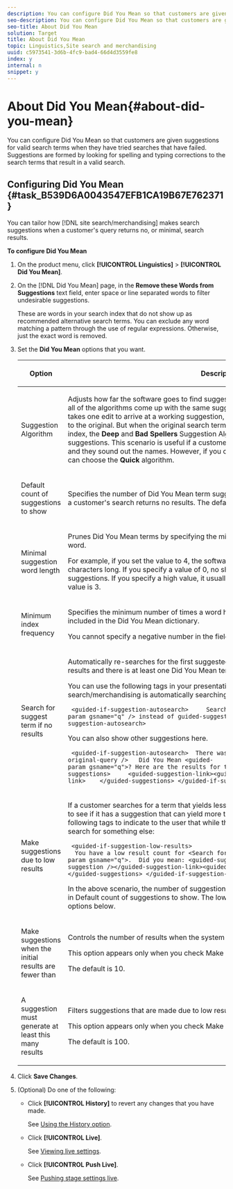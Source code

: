 ```yaml
---
description: You can configure Did You Mean so that customers are given suggestions for valid search terms when they have tried searches that have failed. Suggestions are formed by looking for spelling and typing corrections to the search terms that result in a valid search.
seo-description: You can configure Did You Mean so that customers are given suggestions for valid search terms when they have tried searches that have failed. Suggestions are formed by looking for spelling and typing corrections to the search terms that result in a valid search.
seo-title: About Did You Mean
solution: Target
title: About Did You Mean
topic: Linguistics,Site search and merchandising
uuid: c5973541-3d6b-4fc9-bad4-66d4d3559fe8
index: y
internal: n
snippet: y
---
```


# About Did You Mean{#about-did-you-mean}

You can configure Did You Mean so that customers are given suggestions for valid search terms when they have tried searches that have failed. Suggestions are formed by looking for spelling and typing corrections to the search terms that result in a valid search.

## Configuring Did You Mean {#task_B539D6A0043547EFB1CA19B67E762371}

You can tailor how [!DNL site search/merchandising] makes search suggestions when a customer's query returns no, or minimal, search results.

<!-- 

t_configuring_did_you_mean.xml

 -->

**To configure Did You Mean** 

1. On the product menu, click **[!UICONTROL Linguistics]** > **[!UICONTROL Did You Mean]**.
1. On the [!DNL Did You Mean] page, in the **Remove these Words from Suggestions** text field, enter space or line separated words to filter undesirable suggestions.

   These are words in your search index that do not show up as recommended alternative search terms. You can exclude any word matching a pattern through the use of regular expressions. Otherwise, just the exact word is removed. 

1. Set the **Did You Mean** options that you want.

   <!-- 
   
   r_did_you_mean_options.xml
   
   -->

    <table> 
    <thead> 
      <tr> 
      <th colname="col1" class="entry"> <p>Option </p> </th> 
      <th colname="col2" class="entry"> <p>Description </p> </th> 
      </tr> 
    </thead>
    <tbody> 
      <tr> 
      <td colname="col1"> <p>Suggestion Algorithm </p> </td> 
      <td colname="col2"> <p>Adjusts how far the software goes to find suggestions. If a user makes a one-letter mistake, all of the algorithms come up with the same suggestions. The reason why is because it only takes one edit to arrive at a working suggestion, and all algorithms find words that are close to the original. But when the original search terms are not similar to existing terms in the index, the <b>Deep</b> and <b>Bad Spellers</b> Suggestion Algorithms continue to search for possible suggestions. This scenario is useful if a customer tries a proper name that is hard to type, and they sound out the names. However, if you only want similar suggestions to appear, you can choose the <b>Quick</b> algorithm. </p> </td> 
      </tr> 
      <tr> 
      <td colname="col1"> <p>Default count of suggestions to show </p> </td> 
      <td colname="col2"> <p>Specifies the number of Did You Mean term suggestions (0-20) that you want to show when a customer's search returns no results. The default is 3. </p> </td> 
      </tr> 
      <tr> 
      <td colname="col1"> <p>Minimal suggestion word length </p> </td> 
      <td colname="col2"> <p>Prunes Did You Mean terms by specifying the minimal number of letters for a suggested word. </p> <p>For example, if you set the value to 4, the software does not suggest a word that is 1, 2, or 3 characters long. If you specify a value of 0, no short words are removed from the term suggestions. If you specify a high value, it usually results in no term suggestions. The default value is 3. </p> </td> 
      </tr> 
      <tr> 
      <td colname="col1"> <p>Minimum index frequency </p> </td> 
      <td colname="col2"> <p> Specifies the minimum number of times a word has to appear in the index before it is included in the Did You Mean dictionary. </p> <p>You cannot specify a negative number in the field. </p> </td> 
      </tr> 
      <tr> 
      <td colname="col1"> <p>Search for suggest term if no results </p> </td> 
      <td colname="col2"> <p>Automatically re-searches for the first suggested term when a customer's search yields no results and there is at least one Did You Mean term suggestion. </p> <p>You can use the following tags in your presentation template to indicate that site search/merchandising is automatically searching for a different term: </p> <p> <code>&nbsp;&lt;guided-if-suggestion-autosearch&gt;&nbsp;&nbsp;&nbsp;&nbsp;&nbsp;Search&nbsp;for&nbsp;&lt;guided-param&nbsp;gsname="q"&nbsp;/&gt;&nbsp;instead&nbsp;of&nbsp;guided-suggestion-original-query&nbsp;/&gt;&nbsp;&lt;/guided-if-suggestion-autosearch&gt;</code> </p> <p>You can also show other suggestions here. </p> <p> <code>&nbsp;&lt;guided-if-suggestion-autosearch&gt;&nbsp;&nbsp;There&nbsp;was&nbsp;0&nbsp;matches&nbsp;for&nbsp;&lt;guided-suggestion-original-query&nbsp;/&gt;&nbsp;&nbsp;&nbsp;Did&nbsp;You&nbsp;Mean&nbsp;&lt;guided-param&nbsp;gsname="q"&gt;?&nbsp;Here&nbsp;are&nbsp;the&nbsp;results&nbsp;for&nbsp;that&nbsp;search.&nbsp;&nbsp;&nbsp;Or&nbsp;Did&nbsp;You&nbsp;Mean&nbsp;&nbsp;&nbsp;&nbsp;&lt;guided-suggestions&gt;&nbsp;&nbsp;&nbsp;&nbsp;&nbsp;&lt;guided-suggestion-link&gt;&lt;guided-suggestion&nbsp;/&gt;&lt;/guided-suggestion-link&gt;&nbsp;&nbsp;&nbsp;&nbsp;&lt;/guided-suggestions&gt;&nbsp;&lt;/guided-if-suggestion-autosearch&gt;</code> </p> </td> 
      </tr> 
      <tr> 
      <td colname="col1"> <p>Make suggestions due to low results </p> </td> 
      <td colname="col2"> <p>If a customer searches for a term that yields less than ten results, the search engine checks to see if it has a suggestion that can yield more than 100 results. If it does, you can use the following tags to indicate to the user that while they have results, they may have wanted to search for something else: </p> <p> <code>&nbsp;&lt;guided-if-suggestion-low-results&gt; &nbsp;&nbsp;You&nbsp;have&nbsp;a&nbsp;low&nbsp;result&nbsp;count&nbsp;for&nbsp;&lt;Search&nbsp;for&nbsp;guided-param&nbsp;gsname="q"&gt;.&nbsp;&nbsp;Did&nbsp;you&nbsp;mean:&nbsp;&lt;guided-suggestion&gt;&lt;guided-suggestion-link&gt;&lt;guided-suggestion&nbsp;/&gt;&lt;/guided-suggestion-link&gt;&lt;guided-if-not-last&gt;,&nbsp;&lt;/guided-if-not-last&gt;&lt;/guided-suggestions&gt;&nbsp;&lt;/guided-if-suggestion-low-results&gt;</code> </p> <p> In the above scenario, the number of suggestions is controlled by the value that is specified in <span class="uicontrol"> Default count of suggestions to show</span>. The low and high threshold are configurable by the options below. </p> </td> 
      </tr> 
      <tr> 
      <td colname="col1"> <p>Make suggestions when the initial results are fewer than </p> </td> 
      <td colname="col2"> <p>Controls the number of results when the system starts to offer suggestions. </p> <p>This option appears only when you check <span class="uicontrol"> Make suggestions due to low results</span>. </p> <p>The default is 10. </p> </td> 
      </tr> 
      <tr> 
      <td colname="col1"> <p>A suggestion must generate at least this many results </p> </td> 
      <td colname="col2"> <p>Filters suggestions that are made due to low results in primary search by their result count. </p> <p>This option appears only when you check <span class="uicontrol"> Make suggestions due to low results</span>. </p> <p>The default is 100. </p> </td> 
      </tr> 
    </tbody> 
    </table>

1. Click **Save Changes**.
1. (Optional) Do one of the following:

    * Click **[!UICONTROL History]** to revert any changes that you have made.

      See [Using the History option](../t-using-the-history-option.md#task_70DD3F87A67242BBBD2CB27156F43002). 
    
    * Click **[!UICONTROL Live]**.

      See [Viewing live settings](../c-about-staging.md#task_401A0EBDB5DB4D4CA933CBA7BECDC10F). 
    
    * Click **[!UICONTROL Push Live]**.

      See [Pushing stage settings live](../c-about-staging.md#task_44306783B4C0408AAA58B471DAF2D9A4).

